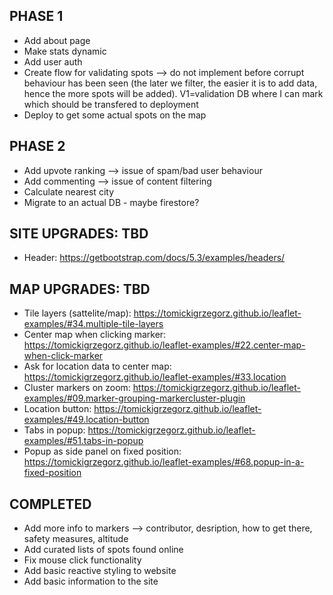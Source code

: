 ## PHASE 1
* Add about page
* Make stats dynamic
* Add user auth
* Create flow for validating spots --> do not implement before corrupt behaviour has been seen (the later we filter, the easier it is to add data, hence the more spots will be added). V1=validation DB where I can mark which should be transfered to deployment
* Deploy to get some actual spots on the map

## PHASE 2
* Add upvote ranking --> issue of spam/bad user behaviour
* Add commenting --> issue of content filtering
* Calculate nearest city
* Migrate to an actual DB - maybe firestore?

## SITE UPGRADES: TBD
* Header: https://getbootstrap.com/docs/5.3/examples/headers/    

## MAP UPGRADES: TBD 
* Tile layers (sattelite/map): https://tomickigrzegorz.github.io/leaflet-examples/#34.multiple-tile-layers
* Center map when clicking marker: https://tomickigrzegorz.github.io/leaflet-examples/#22.center-map-when-click-marker
* Ask for location data to center map: https://tomickigrzegorz.github.io/leaflet-examples/#33.location
* Cluster markers on zoom: https://tomickigrzegorz.github.io/leaflet-examples/#09.marker-grouping-markercluster-plugin 
* Location button: https://tomickigrzegorz.github.io/leaflet-examples/#49.location-button
* Tabs in popup: https://tomickigrzegorz.github.io/leaflet-examples/#51.tabs-in-popup
* Popup as side panel on fixed position: https://tomickigrzegorz.github.io/leaflet-examples/#68.popup-in-a-fixed-position

## COMPLETED
* Add more info to markers --> contributor, desription, how to get there, safety measures, altitude
* Add curated lists of spots found online
* Fix mouse click functionality
* Add basic reactive styling to website
* Add basic information to the site
